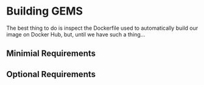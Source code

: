 # Building GEMS 

The best thing to do is inspect the Dockerfile used to automatically build
our image on Docker Hub, but, until we have such a thing...

## Minimial Requirements

## Optional Requirements

